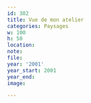 ```yaml
---
id: 302
title: Vue de mon atelier
categories: Paysages
w: 100
h: 50
location:
note:
file:
year: '2001'
year_start: 2001
year_end:
image:

---
```

